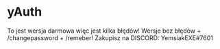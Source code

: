 # yAuth
To jest wersja darmowa więc jest kilka błędów! Wersje bez błędów + /changepassword + /remeber! Zakupisz na DISCORD: YemsiakEXE#7601
